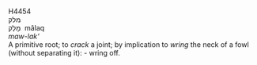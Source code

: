 <body>
  <p>H4454<br>  מלק  <br> מָלַק  ‎  mâlaq  <br><i>maw-lak‘ </i><br>A primitive root; to <i>crack</i> a joint; by implication to <i>wring</i> the neck of a fowl (without separating it): - wring off.<br></p>
 </body>